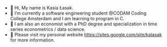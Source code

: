 - 👋 Hi, My name is Kasia Łasak.
- 🌱 I’m currently a software engineering student @CODAM Coding College Amsterdam and I am learning to program in C.
- 👀 I am also an economist with a PhD degree and specialization in time series econometrics / data science.
- 👀 Please visit my personal website https://sites.google.com/site/kalasak for more information.

<!---
klasak/klasak is a ✨ special ✨ repository because its `README.md` (this file) appears on your GitHub profile.
You can click the Preview link to take a look at your changes.
--->
